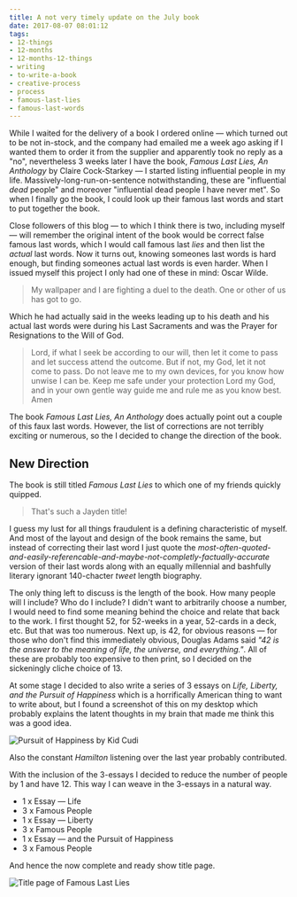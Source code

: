 ```yaml
---
title: A not very timely update on the July book
date: 2017-08-07 08:01:12
tags:
- 12-things
- 12-months
- 12-months-12-things
- writing
- to-write-a-book
- creative-process
- process
- famous-last-lies
- famous-last-words
---
```


While I waited for the delivery of a book I ordered online — which turned out to be not in-stock, and the company had emailed me a week ago asking if I wanted them to order it from the supplier and apparently took no reply as a "no", nevertheless 3 weeks later I have the book, _Famous Last Lies, An Anthology_ by Claire Cock-Starkey — I started listing influential people in my life. Massively-long-run-on-sentence notwithstanding, these are "influential _dead_ people" and moreover "influential dead people I have never met". So when I finally go the book, I could look up their famous last words and start to put together the book.

Close followers of this blog — to which I think there is two, including myself — will remember the original intent of the book would be correct false famous last words, which I would call famous last _lies_ and then list the _actual_ last words. Now it turns out, knowing someones last words is hard enough, but finding someones actual last words is even harder. When I issued myself this project I only had one of these in mind: Oscar Wilde.

> My wallpaper and I are fighting a duel to the death. One or other of us has got to go.

<!--more-->

Which he had actually said in the weeks leading up to his death and his actual last words were during his Last Sacraments and was the Prayer for Resignations to the Will of God.

> Lord, if what I seek be according to our will, then let it come to pass and let success attend the outcome. But if not, my God, let it not come to pass. Do not leave me to my own devices, for you know how unwise I can be. Keep me safe under your protection Lord my God, and in your own gentle way guide me and rule me as you know best.
> Amen

The book _Famous Last Lies, An Anthology_ does actually point out a couple of this faux last words. However, the list of corrections are not terribly exciting or numerous, so the I decided to change the direction of the book.

## New Direction

The book is still titled _Famous Last Lies_ to which one of my friends quickly quipped.

> That's such a Jayden title!

I guess my lust for all things fraudulent is a defining characteristic of myself. And most of the layout and design of the book remains the same, but instead of correcting their last word I just quote the _most-often-quoted-and-easily-referencable-and-maybe-not-completly-factually-accurate_ version of their last words along with an equally millennial and bashfully literary ignorant 140-chacter _tweet_ length biography.

The only thing left to discuss is the length of the book. How many people will I include? Who do I include? I didn't want to arbitrarily choose a number, I would need to find some meaning behind the choice and relate that back to the work. I first thought 52, for 52-weeks in a year, 52-cards in a deck, etc. But that was too numerous. Next up, is 42, for obvious reasons — for those who don't find this immediately obvious, Douglas Adams said _"42 is the answer to the meaning of life, the universe, and everything."_. All of these are probably too expensive to then print, so I decided on the sickeningly cliche choice of 13.

At some stage I decided to also write a series of 3 essays on _Life, Liberty, and the Pursuit of Happiness_ which is a horrifically American thing to want to write about, but I found a screenshot of this on my desktop which probably explains the latent thoughts in my brain that made me think this was a good idea.

![Pursuit of Happiness by Kid Cudi](/content/images/2017/08/Screen-Shot-2017-08-03-at-9.34.31-pm-1.png)

Also the constant _Hamilton_ listening over the last year probably contributed.

With the inclusion of the 3-essays I decided to reduce the number of people by 1 and have 12. This way I can weave in the 3-essays in a natural way.

- 1 x Essay — Life
- 3 x Famous People
- 1 x Essay — Liberty
- 3 x Famous People
- 1 x Essay — and the Pursuit of Happiness
- 3 x Famous People

And hence the now complete and ready show title page.

![Title page of Famous Last Lies](/content/images/2017/08/Screen-Shot-2017-08-07-at-5.26.45-pm.png)
